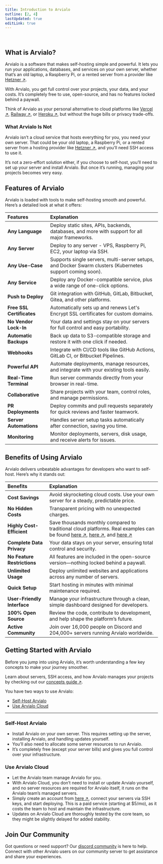 ```yaml
---
title: Introduction to Arvialo
outline: [2, 4]
lastUpdated: true
editLink: true
---
```


<ZoomableImage src="/docs/images/get-started/introduction-banner.webp" />

<br />

## What is Arvialo?

Arvialo is a software that makes self-hosting simple and powerful. It lets you run your applications, databases, and services on your own server, whether that’s an old laptop, a Raspberry Pi, or a rented server from a provider like [Hetzner ↗](https://arvialo.io/hetzner). 

With Arvialo, you get full control over your projects, your data, and your costs. It’s completely free to use, open-source, and has no features locked behind a paywall. 

Think of Arvialo as your personal alternative to cloud platforms like [Vercel ↗](https://vercel.com?utm_source=arvialo.io), [Railway ↗](https://railway.com/?utm_source=arvialo.io), or [Heroku ↗](https://www.heroku.com/?utm_source=arvialo.io), but without the huge bills or privacy trade-offs.

### What Arvialo Is Not

Arvialo isn’t a cloud service that hosts everything for you, you need your own server. That could be your old laptop, a Raspberry Pi, or a rented server from a hosting provider like [Hetzner ↗](https://arvialo.io/hetzner), and you’ll need SSH access to use it. 

It’s not a zero-effort solution either, if you choose to self-host, you’ll need to set up your server and install Arvialo. But once it’s running, managing your projects becomes very easy.

## Features of Arvialo

Arvialo is loaded with tools to make self-hosting smooth and powerful. Here’s a detailed look at what it offers:

| Features                  | Explanation                                                                                              |
|:--------------------------|:---------------------------------------------------------------------------------------------------------|
| **Any Language**          | Deploy static sites, APIs, backends, databases, and more with support for all major frameworks.          |
| **Any Server**            | Deploy to any server - VPS, Raspberry Pi, EC2, your laptop via SSH.                                      |
| **Any Use-Case**          | Supports single servers, multi-server setups, and Docker Swarm clusters (Kubernetes support coming soon).|
| **Any Service**           | Deploy any Docker-compatible service, plus a wide range of one-click options.                            |
| **Push to Deploy**        | Git integration with GitHub, GitLab, Bitbucket, Gitea, and other platforms.                              |
| **Free SSL Certificates**  | Automatically sets up and renews Let's Encrypt SSL certificates for custom domains.                       |
| **No Vendor Lock-In**     | Your data and settings stay on your servers for full control and easy portability.                       |
| **Automatic Backups**     | Back up data to S3-compatible storage and restore it with one click if needed.                           |
| **Webhooks**              | Integrate with CI/CD tools like GitHub Actions, GitLab CI, or Bitbucket Pipelines.                       |
| **Powerful API**          | Automate deployments, manage resources, and integrate with your existing tools easily.                   | 
| **Real-Time Terminal**    | Run server commands directly from your browser in real-time.                                             |
| **Collaborative**         | Share projects with your team, control roles, and manage permissions.                                    |
| **PR Deployments**        | Deploy commits and pull requests separately for quick reviews and faster teamwork.                       |
| **Server Automations**    | Handles server setup tasks automatically after connection, saving you time.                              |
| **Monitoring**            | Monitor deployments, servers, disk usage, and receive alerts for issues.                                 |

## Benefits of Using Arvialo
Arvialo delivers unbeatable advantages for developers who want to self-host. Here’s why it stands out:

| Benefits                     | Explanation                                                                                                    |
|:--------------------------- |:-------------------------------------------------------------------------------------------------------------- |
| **Cost Savings**            | Avoid skyrocketing cloud costs. Use your own server for a steady, predictable price.                           |
| **No Hidden Costs**         | Transparent pricing with no unexpected charges.                                                                |
| **Highly Cost-Efficient**    | Save thousands monthly compared to traditional cloud platforms. Real examples can be found [here ↗](https://twitter.com/heyandras/status/1742078215986860460), [here ↗](https://twitter.com/heyandras/status/1752209429276086688), and [here ↗](https://twitter.com/heyandras/status/1724510876256944244)           |
| **Complete Data Privacy**   | Your data stays on your server, ensuring total control and security.                                           |
| **No Feature Restrictions** | All features are included in the open-source version—nothing locked behind a paywall.                          |
| **Unlimited Usage**         | Deploy unlimited websites and applications across any number of servers.                                       |
| **Quick Setup**             | Start hosting in minutes with minimal maintenance required.                                                    |
| **User-Friendly Interface** | Manage your infrastructure through a clean, simple dashboard designed for developers.                          |
| **100% Open Source**        | Review the code, contribute to development, and help shape the platform’s future.                              |
| **Active Community**        | Join over 16,000 people on Discord and 204,000+ servers running Arvialo worldwide.                             |


## Getting Started with Arvialo
Before you jump into using Arvialo, it’s worth understanding a few key concepts to make your journey smoother. 

Learn about servers, SSH access, and how Arvialo manages your projects by checking out our [concepts guide ↗](/get-started/concepts).

You have two ways to use Arvialo:
- [Self-Host Arvialo](#self-host-arvialo)
- [Use Arvialo Cloud](#use-arvialo-cloud)

---

### Self-Host Arvialo
  - Install Arvialo on your own server. This requires setting up the server, installing Arvialo, and handling updates yourself. 
  - You’ll also need to allocate some server resources to run Arvialo. 
  - It’s completely free (except your server bills) and gives you full control over your infrastructure.


### Use Arvialo Cloud
  - Let the Arvialo team manage Arvialo for you. 
  - With Arvialo Cloud, you don’t need to install or update Arvialo yourself, and no server resources are required for Arvialo itself, it runs on the Arvialo team’s managed servers. 
  - Simply create an account from [here ↗](https://app.arvialo.io/register), connect your servers via SSH keys, and start deploying. 
  This is a paid service (starting at $5/mo), as it costs the team to host and maintain the infrastructure. 
  - Updates on Arvialo Cloud are thoroughly tested by the core team, so they might be slightly delayed for added stability.


## Join Our Community
Got questions or need support? Our [discord community](https://arvialo.io/discord) is here to help. 
Connect with other Arvialo users on our community server to get assistance and share your experiences.

